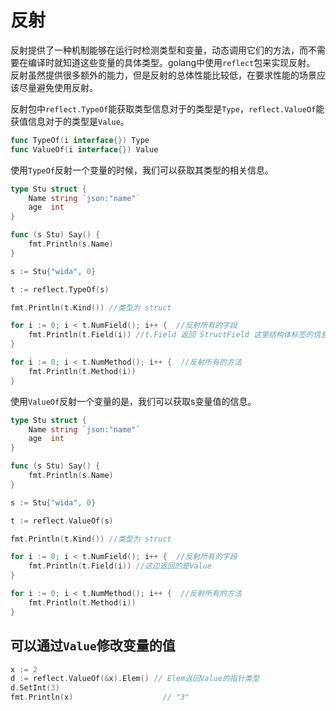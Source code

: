 # 反射

反射提供了一种机制能够在运行时检测类型和变量，动态调用它们的方法，而不需要在编译时就知道这些变量的具体类型。golang中使用`reflect`包来实现反射。
反射虽然提供很多额外的能力，但是反射的总体性能比较低，在要求性能的场景应该尽量避免使用反射。

反射包中`reflect.TypeOf`能获取类型信息对于的类型是`Type`，`reflect.ValueOf`能获值信息对于的类型是`Value`。

```go
func TypeOf(i interface{}) Type
func ValueOf(i interface{}) Value
```

使用`TypeOf`反射一个变量的时候，我们可以获取其类型的相关信息。

```go
type Stu struct {
	Name string `json:"name"`
	age  int
}

func (s Stu) Say() {
	fmt.Println(s.Name)
}

s := Stu{"wida", 0}

t := reflect.TypeOf(s)

fmt.Println(t.Kind()) //类型为 struct

for i := 0; i < t.NumField(); i++ {  //反射所有的字段 
	fmt.Println(t.Field(i)) //t.Field 返回 StructField 这里结构体标签的信息 Name字段的标签 `json:"name"`可以在这边获取
}

for i := 0; i < t.NumMethod(); i++ {  //反射所有的方法
	fmt.Println(t.Method(i))
}
```

使用`ValueOf`反射一个变量的是，我们可以获取s变量值的信息。

```go
type Stu struct {
	Name string `json:"name"`
	age  int
}

func (s Stu) Say() {
	fmt.Println(s.Name)
}

s := Stu{"wida", 0}

t := reflect.ValueOf(s)

fmt.Println(t.Kind()) //类型为 struct

for i := 0; i < t.NumField(); i++ {  //反射所有的字段 
	fmt.Println(t.Field(i)) //这边返回的是Value 
}

for i := 0; i < t.NumMethod(); i++ {  //反射所有的方法
	fmt.Println(t.Method(i)) 
}
```

## 可以通过`Value`修改变量的值

```go
x := 2
d := reflect.ValueOf(&x).Elem() // Elem返回Value的指针类型
d.SetInt(3)
fmt.Println(x)                    // "3"
```